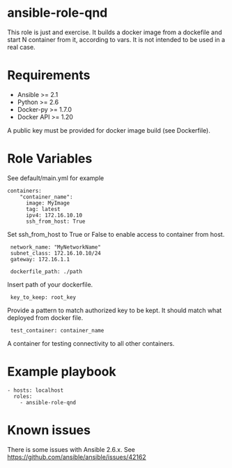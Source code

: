 # ansible-role-qnd

This role is just and exercise. It builds a docker image from a dockefile and start N container from it, according to vars. It is not intended to be used in a real case.

# Requirements

* Ansible >= 2.1
* Python >= 2.6
* Docker-py >= 1.7.0
* Docker API >= 1.20

A public key must be provided for docker image build (see Dockerfile).

# Role Variables

See default/main.yml for example

    containers:
        "container_name": 
          image: MyImage
          tag: latest
          ipv4: 172.16.10.10
          ssh_from_host: True

Set ssh_from_host to True or False to enable access to container from host. 

     network_name: "MyNetworkName"
     subnet_class: 172.16.10.10/24
     gateway: 172.16.1.1

     dockerfile_path: ./path

Insert path of your dockerfile.

     key_to_keep: root_key

Provide a pattern to match authorized key to be kept. It should match what deployed from docker file.

     test_container: container_name

A container for testing connectivity to all other containers.

# Example playbook

    - hosts: localhost
      roles:
        - ansible-role-qnd

# Known issues
There is some issues with Ansible 2.6.x. See https://github.com/ansible/ansible/issues/42162
